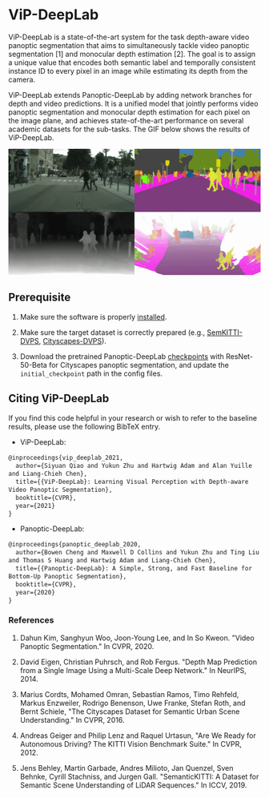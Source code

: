 # ViP-DeepLab

ViP-DeepLab is a state-of-the-art system for the task depth-aware video panoptic
segmentation that aims to simultaneously tackle video panoptic segmentation [1]
and monocular depth estimation [2]. The goal is to assign a unique value that
encodes both semantic label and temporally consistent instance ID to every pixel
in an image while estimating its depth from the camera.

ViP-DeepLab extends Panoptic-DeepLab by adding network branches for depth and
video predictions. It is a unified model that jointly performs video panoptic
segmentation and monocular depth estimation for each pixel on the image plane,
and achieves state-of-the-art performance on several academic datasets for the
sub-tasks. The GIF below shows the results of ViP-DeepLab.

<p align="center">
   <img src="../img/vip_deeplab/demo.gif" width=800>
</p>

## Prerequisite

1. Make sure the software is properly [installed](../setup/installation.md).

2. Make sure the target dataset is correctly prepared (e.g.,
[SemKITTI-DVPS](https://github.com/joe-siyuan-qiao/ViP-DeepLab/tree/master/semkitti-dvps), [Cityscapes-DVPS](https://github.com/joe-siyuan-qiao/ViP-DeepLab/tree/master/cityscapes-dvps)).

3. Download the pretrained Panoptic-DeepLab
[checkpoints](./panoptic_deeplab.md) with ResNet-50-Beta for Cityscapes panoptic
segmentation, and update the `initial_checkpoint` path in the config files.

## Citing ViP-DeepLab

If you find this code helpful in your research or wish to refer to the baseline
results, please use the following BibTeX entry.

* ViP-DeepLab:

```
@inproceedings{vip_deeplab_2021,
  author={Siyuan Qiao and Yukun Zhu and Hartwig Adam and Alan Yuille and Liang-Chieh Chen},
  title={{ViP-DeepLab}: Learning Visual Perception with Depth-aware Video Panoptic Segmentation},
  booktitle={CVPR},
  year={2021}
}

```

* Panoptic-DeepLab:

```
@inproceedings{panoptic_deeplab_2020,
  author={Bowen Cheng and Maxwell D Collins and Yukun Zhu and Ting Liu and Thomas S Huang and Hartwig Adam and Liang-Chieh Chen},
  title={{Panoptic-DeepLab}: A Simple, Strong, and Fast Baseline for Bottom-Up Panoptic Segmentation},
  booktitle={CVPR},
  year={2020}
}

```

### References
1. Dahun Kim, Sanghyun Woo, Joon-Young Lee, and In So Kweon. "Video Panoptic
   Segmentation." In CVPR, 2020.

2. David Eigen, Christian Puhrsch, and Rob Fergus. "Depth Map Prediction from a
   Single Image Using a Multi-Scale Deep Network." In NeurIPS, 2014.

3. Marius Cordts, Mohamed Omran, Sebastian Ramos, Timo Rehfeld, Markus
   Enzweiler, Rodrigo Benenson, Uwe Franke, Stefan Roth, and Bernt Schiele, "The
   Cityscapes Dataset for Semantic Urban Scene Understanding." In CVPR, 2016.

4. Andreas Geiger and Philip Lenz and Raquel Urtasun, "Are We Ready for
   Autonomous Driving? The KITTI Vision Benchmark Suite." In CVPR, 2012.

5. Jens Behley, Martin Garbade, Andres Milioto, Jan Quenzel, Sven Behnke, Cyrill
   Stachniss, and Jurgen Gall. "SemanticKITTI: A Dataset for Semantic Scene
   Understanding of LiDAR Sequences." In ICCV, 2019.

